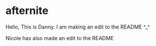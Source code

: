 # afternite
Hello, This is Danny. I am making an edit to the README ^_^

Nicole has also made an edit to the README